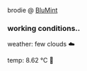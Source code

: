 brodie @ [BluMint](https://www.linkedin.com/company/blumint-io/)

<!--weather_start-->
### working conditions..

weather: few clouds ☁️

temp: 8.62 °C 🧥

<!--weather_end-->
